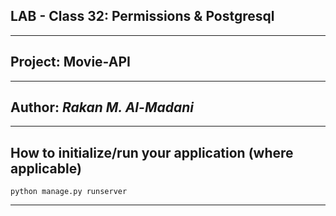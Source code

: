 ## LAB - Class 32: Permissions & Postgresql
---
## Project: Movie-API
---
## Author: ***Rakan M. Al-Madani***
---
## How to initialize/run your application (where applicable)


```
python manage.py runserver
```
---